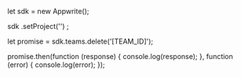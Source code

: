 let sdk = new Appwrite();

sdk
    .setProject('')
;

let promise = sdk.teams.delete('[TEAM_ID]');

promise.then(function (response) {
    console.log(response);
}, function (error) {
    console.log(error);
});